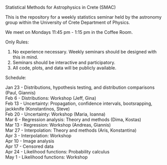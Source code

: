 Statistical Methods for Astrophysics in Crete (SMAC)

This is the repository for a weekly statistics seminar held by the astronomy group within the University of Crete Department of Physics. 

We meet on Mondays 11:45 pm - 1:15 pm in the Coffee Room.

Only Rules:  
1. No experience necessary. Weekly seminars should be designed with this in mind.  
2. Seminars should be interactive and participatory.  
3. All code, plots, and data will be publicly available.  


Schedule:  
  
Jan 23 - Distributions, hypothesis testing, and distribution comparisons (Paul, Giannis)  
Feb 6 - Distributions: Workshop (Jeff, Gina)  
Feb 13 - Uncertainty: Propagation, confidence intervals, bootsrapping, jackknife (Konstantinos, Steve)  
Feb 20 - Uncertainty: Workshop (Maria, Ioanna)  
Mar 6 - Regression analysis: Theory and methods (Dima, Kostas)  
Mar 13 - Regression: Workshop (Andreas, Giannis)  
Mar 27 - Interpolation: Theory and methods (Aris, Konstantina)  
Apr 3 - Interpolation: Workshop  
Apr 10 - Image analysis  
Apr 17 - Censored data  
Apr 24 - Likelihood functions: Probability calculus  
May 1 - Likelihood functions: Workshop    
